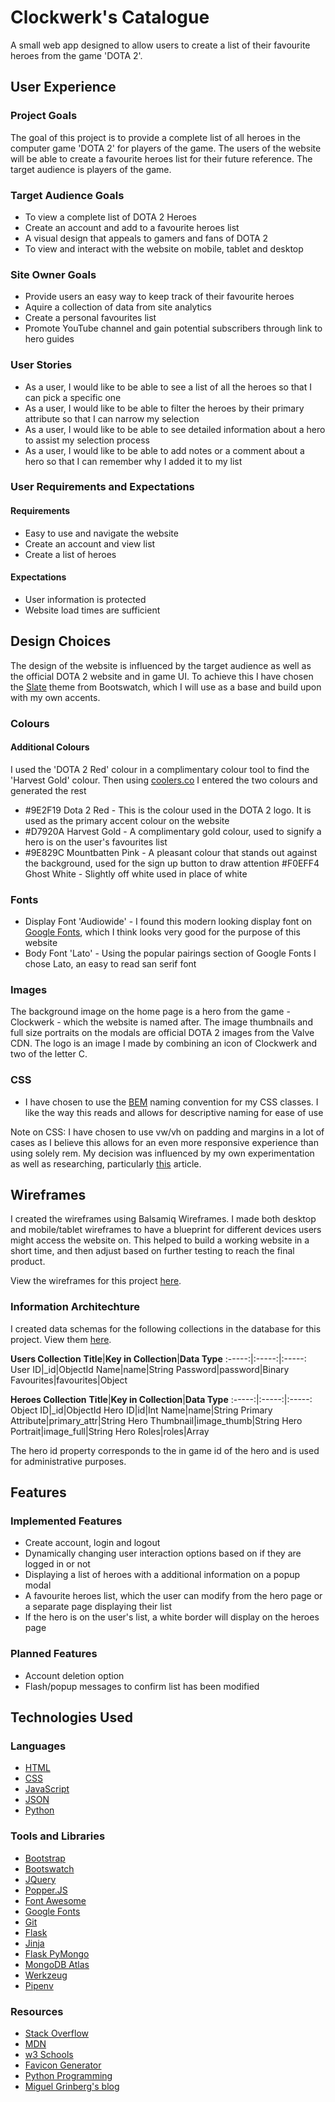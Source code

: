 # Clockwerk's Catalogue

A small web app designed to allow users to create a list of their favourite heroes from the game 'DOTA 2'.

## User Experience

### Project Goals
The goal of this project is to provide a complete list of all heroes in the computer game 'DOTA 2' for players of the game. The users of the website will be able to create a favourite heroes list for their future reference. The target audience is players of the game.

### Target Audience Goals
* To view a complete list of DOTA 2 Heroes
* Create an account and add to a favourite heroes list
* A visual design that appeals to gamers and fans of DOTA 2
* To view and interact with the website on mobile, tablet and desktop

### Site Owner Goals
* Provide users an easy way to keep track of their favourite heroes
* Aquire a collection of data from site analytics
* Create a personal favourites list
* Promote YouTube channel and gain potential subscribers through link to hero guides

### User Stories
* As a user, I would like to be able to see a list of all the heroes so that I can pick a specific one
* As a user, I would like to be able to filter the heroes by their primary attribute so that I can narrow my selection
* As a user, I would like to be able to see detailed information about a hero to assist my selection process
* As a user, I would like to be able to add notes or a comment about a hero so that I can remember why I added it to my list

### User Requirements and Expectations
#### Requirements
* Easy to use and navigate the website
* Create an account and view list
* Create a list of heroes
#### Expectations
* User information is protected
* Website load times are sufficient

## Design Choices
The design of the website is influenced by the target audience as well as the official DOTA 2 website and in game UI. To achieve this I have chosen the [Slate](https://bootswatch.com/slate/) theme from Bootswatch, which I will use as a base and build upon with my own accents.

### Colours

#### Additional Colours
I used the 'DOTA 2 Red' colour in a complimentary colour tool to find the 'Harvest Gold' colour. Then using [coolers.co](https://coolors.co/) I entered the two colours and generated the rest
* #9E2F19 Dota 2 Red - This is the colour used in the DOTA 2 logo. It is used as the primary accent colour on the website
* #D7920A Harvest Gold - A complimentary gold colour, used to signify a hero is on the user's favourites list
* #9E829C Mountbatten Pink - A pleasant colour that stands out against the background, used for the sign up button to draw attention
#F0EFF4 Ghost White - Slightly off white used in place of white

### Fonts
* Display Font 'Audiowide' - I found  this modern looking display font on [Google Fonts](https://fonts.google.com/), which I think looks very good for the purpose of this website
* Body Font 'Lato' - Using the popular pairings section of Google Fonts I chose Lato, an easy to read san serif font

### Images
The background image on the home page is a hero from the game - Clockwerk - which the website is named after. The image thumbnails and full size portraits on the modals are official DOTA 2 images from the Valve CDN. The logo is an image I made by combining an icon of Clockwerk and two of the letter C.

### CSS
* I have chosen to use the [BEM](http://getbem.com/) naming convention for my CSS classes. I like the way this reads and allows for descriptive naming for ease of use

Note on CSS: I have chosen to use vw/vh on padding and margins in a lot of cases as I believe this allows for an even more responsive experience than using solely rem. My decision was influenced by my own experimentation as well as researching, particularly [this](https://www.elegantthemes.com/blog/divi-resources/better-mobile-website-design-how-to-use-vw-vh-and-rem-to-create-fluid-divi-pages) article.

## Wireframes
I created the wireframes using Balsamiq Wireframes. I made both desktop and mobile/tablet wireframes to have a blueprint for different devices users might access the website on. This helped to build a working website in a short time, and then adjust based on further testing to reach the final product.

View the wireframes for this project [here](./wireframes).

### Information Architechture

I created data schemas for the following collections in the database for this project. View them [here](./data/schemas).

**Users Collection**
**Title**|**Key in Collection**|**Data Type**
:-----:|:-----:|:-----:
User ID|_id|ObjectId
Name|name|String
Password|password|Binary
Favourites|favourites|Object

**Heroes Collection**
**Title**|**Key in Collection**|**Data Type**
:-----:|:-----:|:-----:
Object ID|_id|ObjectId
Hero ID|id|Int
Name|name|String
Primary Attribute|primary_attr|String
Hero Thumbnail|image_thumb|String
Hero Portrait|image_full|String
Hero Roles|roles|Array

The hero id property corresponds to the in game id of the hero and is used for administrative purposes.

## Features
### Implemented Features
* Create account, login and logout
* Dynamically changing user interaction options based on if they are logged in or not
* Displaying a list of heroes with a additional information on a popup modal
* A favourite heroes list, which the user can modify from the hero page or a separate page displaying their list
* If the hero is on the user's list, a white border will display on the heroes page

### Planned Features
* Account deletion option
* Flash/popup messages to confirm list has been modified

## Technologies Used
### Languages
* [HTML](https://www.w3schools.com/html/)
* [CSS](https://www.w3schools.com/css/)
* [JavaScript](https://www.w3schools.com/js/)
* [JSON](https://www.json.org/json-en.html)
* [Python](https://www.python.org/)

### Tools and Libraries
* [Bootstrap](https://getbootstrap.com)
* [Bootswatch](https://bootswatch.com/)
* [JQuery](https://jquery.com)
* [Popper.JS](https://popper.js.org/)
* [Font Awesome](https://fontawesome.com/)
* [Google Fonts](https://fonts.google.com)
* [Git](https://git-scm.com/)
* [Flask](https://flask.palletsprojects.com/en/1.1.x/)
* [Jinja](https://jinja.palletsprojects.com/en/2.11.x/)
* [Flask PyMongo](https://flask-pymongo.readthedocs.io/en/latest/)
* [MongoDB Atlas](https://www.mongodb.com/cloud/atlas)
* [Werkzeug](https://werkzeug.palletsprojects.com/en/1.0.x/)
* [Pipenv](https://pipenv-fork.readthedocs.io/en/latest/)

### Resources
* [Stack Overflow](https://stackoverflow.com)
* [MDN](https://developer.mozilla.org/en-US/)
* [w3 Schools](https://www.w3schools.com/)
* [Favicon Generator](https://www.favicon-generator.org/)
* [Python Programming](https://pythonprogramming.net/)
* [Miguel Grinberg's blog](https://blog.miguelgrinberg.com/)
